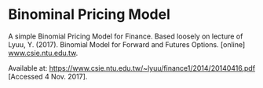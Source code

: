 # Binominal Pricing Model

A simple Binomial Pricing Model for Finance. 
Based loosely on lecture of Lyuu, Y. (2017). Binomial Model for Forward and Futures Options. 
[online] www.csie.ntu.edu.tw. 

Available at: https://www.csie.ntu.edu.tw/~lyuu/finance1/2014/20140416.pdf [Accessed 4 Nov. 2017]. 
